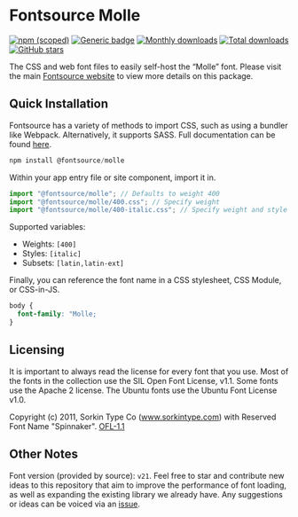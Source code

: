 # Fontsource Molle

[![npm (scoped)](https://img.shields.io/npm/v/@fontsource/molle?color=brightgreen)](https://www.npmjs.com/package/@fontsource/molle) [![Generic badge](https://img.shields.io/badge/fontsource-passing-brightgreen)](https://github.com/fontsource/fontsource) [![Monthly downloads](https://badgen.net/npm/dm/@fontsource/molle)](https://github.com/fontsource/fontsource) [![Total downloads](https://badgen.net/npm/dt/@fontsource/molle)](https://github.com/fontsource/fontsource) [![GitHub stars](https://img.shields.io/github/stars/fontsource/fontsource.svg?style=social&label=Star)](https://github.com/fontsource/fontsource/stargazers)

The CSS and web font files to easily self-host the “Molle” font. Please visit the main [Fontsource website](https://fontsource.org/fonts/molle) to view more details on this package.

## Quick Installation

Fontsource has a variety of methods to import CSS, such as using a bundler like Webpack. Alternatively, it supports SASS. Full documentation can be found [here](https://fontsource.org/docs/getting-started/introduction).

```javascript
npm install @fontsource/molle
```

Within your app entry file or site component, import it in.

```javascript
import "@fontsource/molle"; // Defaults to weight 400
import "@fontsource/molle/400.css"; // Specify weight
import "@fontsource/molle/400-italic.css"; // Specify weight and style

```

Supported variables:
- Weights: `[400]`
- Styles: `[italic]`
- Subsets: `[latin,latin-ext]`

Finally, you can reference the font name in a CSS stylesheet, CSS Module, or CSS-in-JS.

```css
body {
  font-family: "Molle;
}
```

## Licensing
It is important to always read the license for every font that you use.
Most of the fonts in the collection use the SIL Open Font License, v1.1. Some fonts use the Apache 2 license. The Ubuntu fonts use the Ubuntu Font License v1.0.

Copyright (c) 2011, Sorkin Type Co (www.sorkintype.com) with Reserved Font Name "Spinnaker".
[OFL-1.1](http://scripts.sil.org/OFL)

## Other Notes
Font version (provided by source): `v21`.
Feel free to star and contribute new ideas to this repository that aim to improve the performance of font loading, as well as expanding the existing library we already have. Any suggestions or ideas can be voiced via an [issue](https://github.com/fontsource/fontsource/issues).
